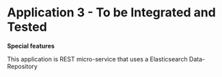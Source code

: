 Application 3 - To be Integrated and Tested
===========================================

**Special features**

This application is REST micro-service that uses a Elasticsearch Data-Repository
 